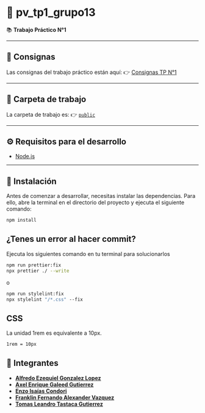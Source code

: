 # 📘 pv_tp1_grupo13

📚 **Trabajo Práctico N°1**

---

## 📝 Consignas

Las consignas del trabajo práctico están aquí:
👉 [Consignas TP N°1](https://github.com/GaleedGutierrez/pv_tp1_grupo13/tree/main/assignment "Consignas TP N°1")

---

## 📂 Carpeta de trabajo

La carpeta de trabajo es:
👉 [`public`](https://github.com/GaleedGutierrez/pv_tp1_grupo13/tree/main/public "public")

---

## ⚙️ Requisitos para el desarrollo

- [Node.js](https://nodejs.org)

---

## 💽 Instalación

Antes de comenzar a desarrollar, necesitas instalar las dependencias. Para ello,
abre la terminal en el directorio del proyecto y ejecuta el siguiente comando:

```bash
npm install
```

## ¿Tenes un error al hacer commit?

Ejecuta los siguientes comando en tu terminal para solucionarlos

```bash
npm run prettier:fix
npx prettier ./ --write
```

o

```bash
npm run stylelint:fix
npx stylelint "/*.css" --fix
```

## CSS

La unidad 1rem es equivalente a 10px.

```css
1rem = 10px
```

## 👥 Integrantes

- **[Alfredo Ezequiel Gonzalez Lopez](https://github.com/Ezequiel12354s)**
- **[Axel Enrique Galeed Gutierrez](https://github.com/GaleedGutierrez)**
- **[Enzo Isaías Condori](https://github.com/isaiahOZ)**
- **[Franklin Fernando Alexander Vazquez](https://github.com/VasquezFranklin)**
- **[Tomas Leandro Tastaca Gutierrez](https://github.com/TomasTastaca)**
